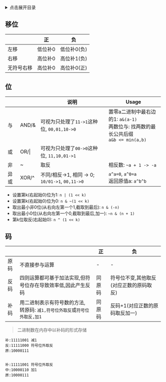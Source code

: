 <details>
<summary>点击展开目录</summary>

- [移位](#移位)
- [位](#位)
- [码](#码)

</details>

## 移位

|            | 正      | 负          |
| ---------- | ------- | ----------- |
| 左移       | 低位补0 | 低位补0(负) |
| 右移       | 高位补0 | 高位补1(负) |
| 无符号右移 | 高位补0 | 高位补0(正) |

## 位

|      |       | 说明                                            | Usage                                                                                    |
| ---- | ----- | ----------------------------------------------- | ---------------------------------------------------------------------------------------- |
| 与   | AND/& | 可视为只处理了`11->1`这种位, `00,01,10->0`      | 置零a二进制中最右边的1: `a&(a-1)`<br>两数位与: 找两数的最长公共后缀<br>`a&b <= min(a,b)` |
| 或   | OR/\| | 可视为只处理了`00->0`这种位, `11,10,01->1`      | <br>                                                                                     |
| 非   | ~     | 取反                                            | 相反数: `~a + 1 -> -a`<br>                                                               |
| 异或 | XOR/^ | 不同/相反->1, 相同 -> 0; `10/01->1`, `00,11->0` | `a^a=0`, `a^0=a`<br>返回原值a: `a^b^b`                                                   |

- 设置第k(右起始0)位为1: `n | (1 << k)`
- 设置第k(右起始0)位为0: `n & ~(1 << k)`
- 取出最小非0位(从右向左第一个1,截取到最后): `n & (-n)`
- 取出最小0位(从右向左第一个0,截取到最后,加一): `~n & (n + 1)`
- 第k位取反(右起始0): `n ^ (1 << k)`

## 码

|      |                                                                            | 正     | 负                                      |
| ---- | -------------------------------------------------------------------------- | ------ | --------------------------------------- |
| 原码 | 不直接参与运算                                                             | -      | -                                       |
| 反码 | 四则运算都可基于加法实现,但符号位存在导致效率低,因此产生反码               | 同原码 | 符号位不变,其他取反(对应正数的原码取反) |
| 补码 | 用二进制表示有符号数的方法, 转原码: `减1,符号位外取反`或`符号位外取反,加1` | 同原码 | 反码+1(对应正数的原码取反加一)          |
> 二进制数在内存中以补码的形式存储

```
补:11111001 减1
反:11111000 符号位外取反
原:10000111


补:11111001 符号位外取反
中:10000110 加1
原:10000111
```